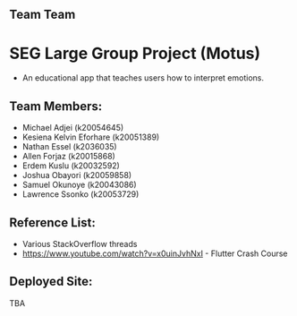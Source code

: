 ## Team Team
# SEG Large Group Project (Motus)
- An educational app that teaches users how to interpret emotions.

## Team Members:
- Michael Adjei (k20054645)
- Kesiena Kelvin Eforhare (k20051389)
- Nathan Essel (k2036035)
- Allen Forjaz (k20015868)
- Erdem Kuslu (k20032592)
- Joshua Obayori (k20059858)
- Samuel Okunoye (k20043086)
- Lawrence Ssonko (k20053729)

## Reference List:
- Various StackOverflow threads
- https://www.youtube.com/watch?v=x0uinJvhNxI - Flutter Crash Course

## Deployed Site:
TBA
